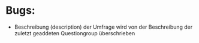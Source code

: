 # Bugs:

- Beschreibung (description) der Umfrage wird von der Beschreibung der zuletzt geaddeten Questiongroup überschrieben